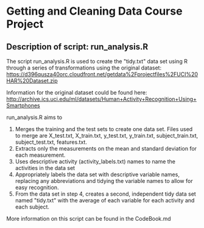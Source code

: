 # Getting and Cleaning Data Course Project

## Description of script: run_analysis.R

The script run_analysis.R is used to create the "tidy.txt" data set using R through a series of transformations using the original dataset: https://d396qusza40orc.cloudfront.net/getdata%2Fprojectfiles%2FUCI%20HAR%20Dataset.zip

Information for the original dataset could be found here:
http://archive.ics.uci.edu/ml/datasets/Human+Activity+Recognition+Using+Smartphones

run_analysis.R aims to 

1. Merges the training and the test sets to create one data set. Files used to merge are X_test.txt, X_train.txt, y_test.txt, y_train.txt,    subject_train.txt, subject_test.txt, features.txt. 
2. Extracts only the measurements on the mean and standard deviation for each measurement. 
3. Uses descriptive activity (activity_labels.txt) names to name the activities in the data set
4. Appropriately labels the data set with descriptive variable names, replacing any abbreviations and tidying the variable names to allow    for easy recognition.
4. From the data set in step 4, creates a second, independent tidy data set named "tidy.txt" with the average of each variable for each     activity and each subject.

More information on this script can be found in the CodeBook.md
